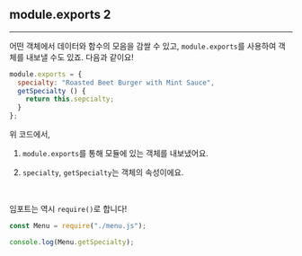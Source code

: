 ## module.exports 2
---
어떤 객체에서 데이터와 함수의 모음을 감쌀 수 있고, `module.exports`를 사용하여 객체를 내보낼 수도 있죠. 다음과 같이요!

```javascript
module.exports = {
  specialty: "Roasted Beet Burger with Mint Sauce",
  getSpecialty () {
    return this.sepcialty;
  }
};
```

위 코드에서,

1. `module.exports`를 통해 모듈에 있는 객체를 내보냈어요.

2. `specialty`, `getSpecialty`는 객체의 속성이에요.

<br>

임포트는 역시 `require()`로 합니다!

```javascript
const Menu = require("./menu.js");

console.log(Menu.getSpecialty);
```
